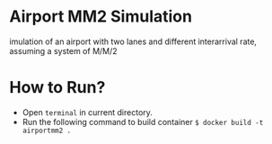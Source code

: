 # Airport MM2 Simulation
imulation of an airport with two lanes and different interarrival rate, assuming a system of M/M/2

# How to Run?

- Open `terminal` in current directory.
- Run the following command to build container
  `$ docker build -t airportmm2 .`